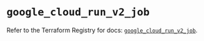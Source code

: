 # `google_cloud_run_v2_job`

Refer to the Terraform Registry for docs: [`google_cloud_run_v2_job`](https://registry.terraform.io/providers/hashicorp/google-beta/6.24.0/docs/resources/google_cloud_run_v2_job).
